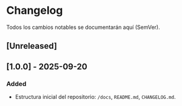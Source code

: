 # Changelog
Todos los cambios notables se documentarán aquí (SemVer).

## [Unreleased]

## [1.0.0] - 2025-09-20
### Added
- Estructura inicial del repositorio: `/docs`, `README.md`, `CHANGELOG.md`.
